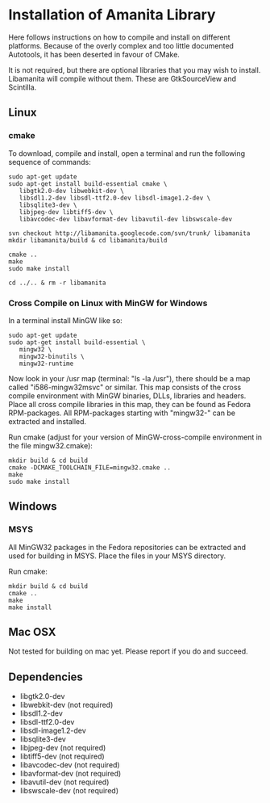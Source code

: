 

# Installation of Amanita Library #
Here follows instructions on how to compile and install on different platforms. Because of the overly complex and too little documented Autotools, it has been deserted in favour of CMake.

It is not required, but there are optional libraries that you may wish to install. Libamanita will compile without them. These are GtkSourceView and Scintilla.

## Linux ##
### cmake ###
To download, compile and install, open a terminal and run the following sequence of commands:
```
sudo apt-get update
sudo apt-get install build-essential cmake \
   libgtk2.0-dev libwebkit-dev \
   libsdl1.2-dev libsdl-ttf2.0-dev libsdl-image1.2-dev \
   libsqlite3-dev \
   libjpeg-dev libtiff5-dev \
   libavcodec-dev libavformat-dev libavutil-dev libswscale-dev

svn checkout http://libamanita.googlecode.com/svn/trunk/ libamanita
mkdir libamanita/build & cd libamanita/build

cmake ..
make
sudo make install

cd ../.. & rm -r libamanita
```

### Cross Compile on Linux with MinGW for Windows ###
In a terminal install MinGW like so:
```
sudo apt-get update
sudo apt-get install build-essential \
   mingw32 \
   mingw32-binutils \
   mingw32-runtime
```
Now look in your /usr map (terminal: "ls -la /usr"), there should be a map called "i586-mingw32msvc" or similar. This map consists of the cross compile environment with MinGW binaries, DLLs, libraries and headers. Place all cross compile libraries in this map, they can be found as Fedora RPM-packages. All RPM-packages starting with "mingw32-" can be extracted and installed.

Run cmake (adjust for your version of MinGW-cross-compile environment in the file mingw32.cmake):
```
mkdir build & cd build
cmake -DCMAKE_TOOLCHAIN_FILE=mingw32.cmake ..
make
sudo make install
```

## Windows ##
### MSYS ###
All MinGW32 packages in the Fedora repositories can be extracted and used for building in MSYS. Place the files in your MSYS directory.

Run cmake:
```
mkdir build & cd build
cmake ..
make
make install
```

## Mac OSX ##
Not tested for building on mac yet. Please report if you do and succeed.

## Dependencies ##
  * libgtk2.0-dev
  * libwebkit-dev (not required)
  * libsdl1.2-dev
  * libsdl-ttf2.0-dev
  * libsdl-image1.2-dev
  * libsqlite3-dev
  * libjpeg-dev (not required)
  * libtiff5-dev (not required)
  * libavcodec-dev (not required)
  * libavformat-dev (not required)
  * libavutil-dev (not required)
  * libswscale-dev (not required)